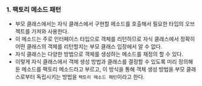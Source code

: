 ### 1. 팩토리 메소드 패턴

- 부모 클래스에서는 자식 클래스에서 구현할 메소드를 호출해서 필요한 타입의 오브젝트를 가져와 사용한다.
- 이 메소드는 주로 인터페이스 타입으로 객체를 리턴하므로 자식 클래스에서 정확히 어떤 클래스의 객체를 리턴할지는 부모 클래스 입장에서 알 수 없다.
- 자식 클래스는 다양한 방법으로 객체를 생성하는 메소드를 재정의 할 수 있다.
- 이렇게 자식 클래스에서 객체 생성 방법과 클래스를 결정할 수 있도록 미리 정의해둔 메소드를 팩토리 메소드라고 부르고, 이 방식을 통해 객체 생성 방법을 부모 클래스로부터 독립시키는 방법을 `팩토리 메소드 패턴`이라고 한다.


